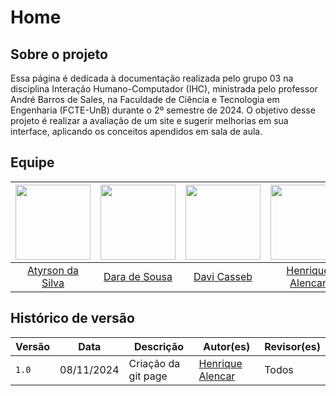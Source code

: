 # Home

## Sobre o projeto

Essa página é dedicada à documentação realizada pelo grupo 03 na disciplina Interação Humano-Computador (IHC), ministrada pelo professor André Barros de Sales, na Faculdade de Ciência e Tecnologia em Engenharia (FCTE-UnB) durante o 2º semestre de 2024. O objetivo desse projeto é realizar a avaliação de um site e sugerir melhorias em sua interface, aplicando os conceitos apendidos em sala de aula.

## Equipe

| <img src="https://avatars.githubusercontent.com/u/63325517?v=4" width="120px"> | <img src="https://avatars.githubusercontent.com/u/67131700?v=4" width="120px"> | <img src="https://avatars.githubusercontent.com/u/77282586?v=4" width="120px"> | <img src="https://avatars.githubusercontent.com/u/102759084?v=4" width="120px"> |
| :----------------------------------------------------------------------------: | :----------------------------------------------------------------------------: | :----------------------------------------------------------------------------: | :-----------------------------------------------------------------------------: |
|                  [Atyrson da Silva](https://github.com/Atyrson)                |                   [Dara de Sousa](https://github.com/daramariabs)              |                   [Davi Casseb](https://github.com/dcasseb)                    |                [Henrique Alencar](https://github.com/henryqma)                  |

## Histórico de versão

| Versão | Data       | Descrição                                | Autor(es)                                                                                       | Revisor(es)                                                                                                                                    |
| ------ | ---------- | ---------------------------------------- | ----------------------------------------------------------------------------------------------- | ---------------------------------------------------------------------------------------------------------------------------------------------- |
| `1.0`  | 08/11/2024 | Criação da git page                      | [Henrique Alencar](https://github.com/henryqma) | Todos |